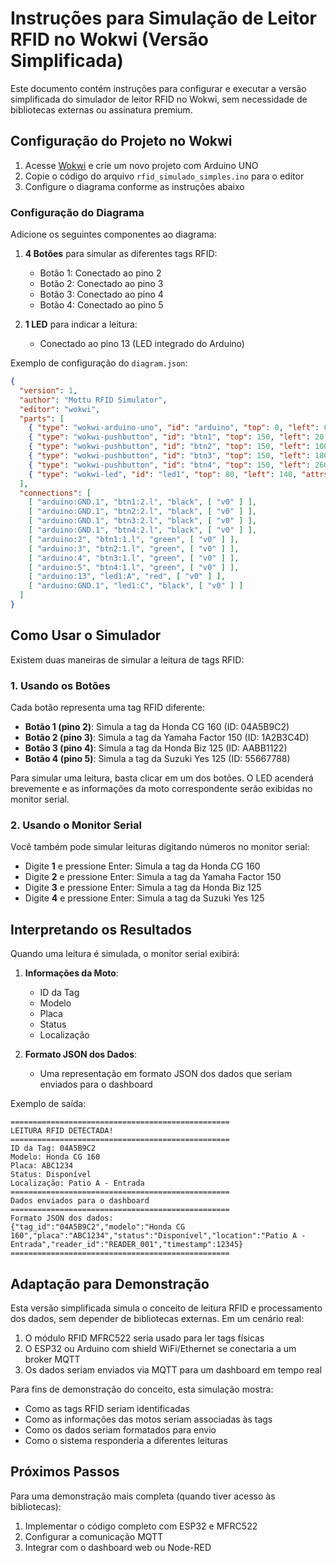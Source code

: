 # Instruções para Simulação de Leitor RFID no Wokwi (Versão Simplificada)

Este documento contém instruções para configurar e executar a versão simplificada do simulador de leitor RFID no Wokwi, sem necessidade de bibliotecas externas ou assinatura premium.

## Configuração do Projeto no Wokwi

1. Acesse [Wokwi](https://wokwi.com/new/arduino-uno) e crie um novo projeto com Arduino UNO
2. Copie o código do arquivo `rfid_simulado_simples.ino` para o editor
3. Configure o diagrama conforme as instruções abaixo

### Configuração do Diagrama

Adicione os seguintes componentes ao diagrama:

1. **4 Botões** para simular as diferentes tags RFID:
   - Botão 1: Conectado ao pino 2
   - Botão 2: Conectado ao pino 3
   - Botão 3: Conectado ao pino 4
   - Botão 4: Conectado ao pino 5

2. **1 LED** para indicar a leitura:
   - Conectado ao pino 13 (LED integrado do Arduino)

Exemplo de configuração do `diagram.json`:

```json
{
  "version": 1,
  "author": "Mottu RFID Simulator",
  "editor": "wokwi",
  "parts": [
    { "type": "wokwi-arduino-uno", "id": "arduino", "top": 0, "left": 0, "attrs": {} },
    { "type": "wokwi-pushbutton", "id": "btn1", "top": 150, "left": 20, "attrs": { "color": "red" } },
    { "type": "wokwi-pushbutton", "id": "btn2", "top": 150, "left": 100, "attrs": { "color": "green" } },
    { "type": "wokwi-pushbutton", "id": "btn3", "top": 150, "left": 180, "attrs": { "color": "blue" } },
    { "type": "wokwi-pushbutton", "id": "btn4", "top": 150, "left": 260, "attrs": { "color": "yellow" } },
    { "type": "wokwi-led", "id": "led1", "top": 80, "left": 140, "attrs": { "color": "red" } }
  ],
  "connections": [
    [ "arduino:GND.1", "btn1:2.l", "black", [ "v0" ] ],
    [ "arduino:GND.1", "btn2:2.l", "black", [ "v0" ] ],
    [ "arduino:GND.1", "btn3:2.l", "black", [ "v0" ] ],
    [ "arduino:GND.1", "btn4:2.l", "black", [ "v0" ] ],
    [ "arduino:2", "btn1:1.l", "green", [ "v0" ] ],
    [ "arduino:3", "btn2:1.l", "green", [ "v0" ] ],
    [ "arduino:4", "btn3:1.l", "green", [ "v0" ] ],
    [ "arduino:5", "btn4:1.l", "green", [ "v0" ] ],
    [ "arduino:13", "led1:A", "red", [ "v0" ] ],
    [ "arduino:GND.1", "led1:C", "black", [ "v0" ] ]
  ]
}
```

## Como Usar o Simulador

Existem duas maneiras de simular a leitura de tags RFID:

### 1. Usando os Botões

Cada botão representa uma tag RFID diferente:
- **Botão 1 (pino 2)**: Simula a tag da Honda CG 160 (ID: 04A5B9C2)
- **Botão 2 (pino 3)**: Simula a tag da Yamaha Factor 150 (ID: 1A2B3C4D)
- **Botão 3 (pino 4)**: Simula a tag da Honda Biz 125 (ID: AABB1122)
- **Botão 4 (pino 5)**: Simula a tag da Suzuki Yes 125 (ID: 55667788)

Para simular uma leitura, basta clicar em um dos botões. O LED acenderá brevemente e as informações da moto correspondente serão exibidas no monitor serial.

### 2. Usando o Monitor Serial

Você também pode simular leituras digitando números no monitor serial:
- Digite **1** e pressione Enter: Simula a tag da Honda CG 160
- Digite **2** e pressione Enter: Simula a tag da Yamaha Factor 150
- Digite **3** e pressione Enter: Simula a tag da Honda Biz 125
- Digite **4** e pressione Enter: Simula a tag da Suzuki Yes 125

## Interpretando os Resultados

Quando uma leitura é simulada, o monitor serial exibirá:

1. **Informações da Moto**:
   - ID da Tag
   - Modelo
   - Placa
   - Status
   - Localização

2. **Formato JSON dos Dados**:
   - Uma representação em formato JSON dos dados que seriam enviados para o dashboard

Exemplo de saída:

```
=================================================
LEITURA RFID DETECTADA!
=================================================
ID da Tag: 04A5B9C2
Modelo: Honda CG 160
Placa: ABC1234
Status: Disponível
Localização: Patio A - Entrada
=================================================
Dados enviados para o dashboard
=================================================
Formato JSON dos dados:
{"tag_id":"04A5B9C2","modelo":"Honda CG 160","placa":"ABC1234","status":"Disponível","location":"Patio A - Entrada","reader_id":"READER_001","timestamp":12345}
=================================================
```

## Adaptação para Demonstração

Esta versão simplificada simula o conceito de leitura RFID e processamento dos dados, sem depender de bibliotecas externas. Em um cenário real:

1. O módulo RFID MFRC522 seria usado para ler tags físicas
2. O ESP32 ou Arduino com shield WiFi/Ethernet se conectaria a um broker MQTT
3. Os dados seriam enviados via MQTT para um dashboard em tempo real

Para fins de demonstração do conceito, esta simulação mostra:
- Como as tags RFID seriam identificadas
- Como as informações das motos seriam associadas às tags
- Como os dados seriam formatados para envio
- Como o sistema responderia a diferentes leituras

## Próximos Passos

Para uma demonstração mais completa (quando tiver acesso às bibliotecas):
1. Implementar o código completo com ESP32 e MFRC522
2. Configurar a comunicação MQTT
3. Integrar com o dashboard web ou Node-RED
